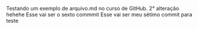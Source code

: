 Testando um exemplo de arquivo.md no curso de GitHub.
2° alteração hehehe
Esse vai ser o sexto commmit
Esse vai ser meu sétimo commit para teste